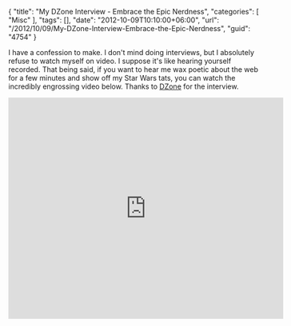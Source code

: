 {
	"title": "My DZone Interview - Embrace the Epic Nerdness",
	"categories": [
		"Misc"
	],
	"tags": [],
	"date": "2012-10-09T10:10:00+06:00",
	"url": "/2012/10/09/My-DZone-Interview-Embrace-the-Epic-Nerdness",
	"guid": "4754"
}

I have a confession to make. I don't mind doing interviews, but I absolutely refuse to watch myself on video. I suppose it's like hearing yourself recorded. That being said, if you want to hear me wax poetic about the web for a few minutes and show off my Star Wars tats, you can watch the incredibly engrossing video below. Thanks to <a href="http://www.dzone.com">DZone</a> for the interview.

<iframe src="http://blip.tv/play/hbZ3g4W9FwI.html?p=1" width="550" height="443" frameborder="0" allowfullscreen></iframe><embed type="application/x-shockwave-flash" src="http://a.blip.tv/api.swf#hbZ3g4W9FwI" style="display:none"></embed>